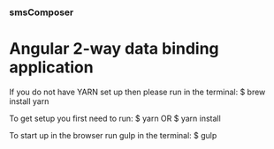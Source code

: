 ### smsComposer

# Angular 2-way data binding application

If you do not have YARN set up then please run in the terminal:
$ brew install yarn

To get setup you first need to run:
$ yarn OR $ yarn install

To start up in the browser run gulp in the terminal:
$ gulp
